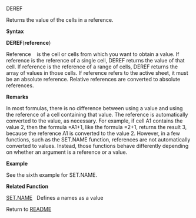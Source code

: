 DEREF

Returns the value of the cells in a reference.

**Syntax**

**DEREF**(**reference**)

Reference&nbsp;&nbsp;&nbsp;&nbsp;is the cell or cells from which you
want to obtain a value. If reference is the reference of a single cell,
DEREF returns the value of that cell. If reference is the reference of a
range of cells, DEREF returns the array of values in those cells. If
reference refers to the active sheet, it must be an absolute reference.
Relative references are converted to absolute references.

**Remarks**

In most formulas, there is no difference between using a value and using
the reference of a cell containing that value. The reference is
automatically converted to the value, as necessary. For example, if cell
A1 contains the value 2, then the formula =A1+1, like the formula =2+1,
returns the result 3, because the reference A1 is converted to the value
2. However, in a few functions, such as the SET.NAME function,
references are not automatically converted to values. Instead, those
functions behave differently depending on whether an argument is a
reference or a value.

**Example**

See the sixth example for SET.NAME.

**Related Function**

[SET.NAME](SET.NAME.md)&nbsp;&nbsp;&nbsp;Defines a names as a value



Return to [README](README.md)

